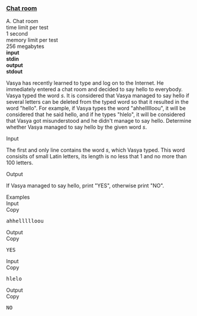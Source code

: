 <h3><a href="https://codeforces.com/contest/58/problem/A" target="_blank" rel="noopener noreferrer">Chat room</a></h3>
<div class="header"><div class="title">A. Chat room</div><div class="time-limit"><div class="property-title">time limit per test</div>1 second</div><div class="memory-limit"><div class="property-title">memory limit per test</div>256 megabytes</div><div class="input-file input-standard" style="font-weight: bold"><div class="property-title">input</div>stdin</div><div class="output-file output-standard" style="font-weight: bold"><div class="property-title">output</div>stdout</div></div><div><p>Vasya has recently learned to type and log on to the Internet. He immediately entered a chat room and decided to say hello to everybody. Vasya typed the word <span class="tex-span"><i>s</i></span>. It is considered that Vasya managed to say hello if several letters can be deleted from the typed word so that it resulted in the word "<span class="tex-font-style-tt">hello</span>". For example, if Vasya types the word "<span class="tex-font-style-tt">ahhellllloou</span>", it will be considered that he said hello, and if he types "<span class="tex-font-style-tt">hlelo</span>", it will be considered that Vasya got misunderstood and he didn't manage to say hello. Determine whether Vasya managed to say hello by the given word <span class="tex-span"><i>s</i></span>.</p></div><div class="input-specification"><div class="section-title">Input</div><p>The first and only line contains the word <span class="tex-span"><i>s</i></span>, which Vasya typed. This word consisits of small Latin letters, its length is no less that 1 and no more than 100 letters.</p></div><div class="output-specification"><div class="section-title">Output</div><p>If Vasya managed to say hello, print "<span class="tex-font-style-tt">YES</span>", otherwise print "<span class="tex-font-style-tt">NO</span>".</p></div><div class="sample-tests"><div class="section-title">Examples</div><div class="sample-test"><div class="input"><div class="title">Input<div title="Copy" data-clipboard-target="#id0018864991241921858" id="id007962129566138301" class="input-output-copier">Copy</div></div><pre id="id0018864991241921858">ahhellllloou<br></pre></div><div class="output"><div class="title">Output<div title="Copy" data-clipboard-target="#id0015002737844688463" id="id009778834692738876" class="input-output-copier">Copy</div></div><pre id="id0015002737844688463">YES<br></pre></div><div class="input"><div class="title">Input<div title="Copy" data-clipboard-target="#id002094874277795099" id="id0008407483736652732" class="input-output-copier">Copy</div></div><pre id="id002094874277795099">hlelo<br></pre></div><div class="output"><div class="title">Output<div title="Copy" data-clipboard-target="#id001591948312233482" id="id00023621229122053" class="input-output-copier">Copy</div></div><pre id="id001591948312233482">NO<br></pre></div></div></div>